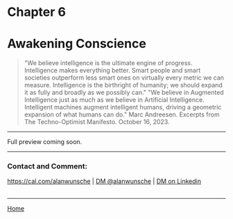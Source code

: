 # Chapter 6
# Awakening Conscience

> "We believe intelligence is the ultimate engine of progress. Intelligence makes everything better. Smart people and smart societies outperform less smart ones on virtually every metric we can measure. Intelligence is the birthright of humanity; we should expand it as fully and broadly as we possibly can."
> "We believe in Augmented Intelligence just as much as we believe in Artificial Intelligence. Intelligent machines augment intelligent humans, driving a geometric expansion of what humans can do."
> Marc Andreesen. Excerpts from The Techno-Optimist Manifesto. October 16, 2023.

<!--
The crisis leads Ana to a profound transformation. She becomes a staunch advocate for ethics, regulation, and AI safety, determined to prevent further harm.
-->

---

Full preview coming soon.

---

### Contact and Comment:

<a href="https://cal.com/alanwunsche">https://cal.com/alanwunsche</a> | <a href="https://x.com/alanwunsche">DM @alanwunsche</a> | <a href="https://linkedin.com/in/alanwunsche">DM on Linkedin</a>
<br /><br />

---

[Home](./)